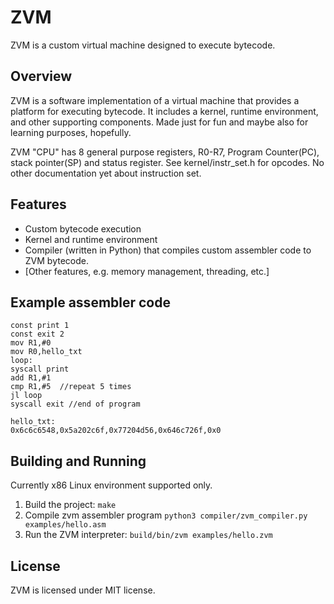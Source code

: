 # ZVM

ZVM is a custom virtual machine designed to execute bytecode.

## Overview

ZVM is a software implementation of a virtual machine that provides a platform for executing bytecode. It includes a kernel, runtime environment, and other supporting components.
Made just for fun and maybe also for learning purposes, hopefully.

ZVM "CPU" has 8 general purpose registers, R0-R7, Program Counter(PC), stack pointer(SP) and status
register. 
See kernel/instr_set.h for opcodes. No other documentation yet about instruction set.

## Features

* Custom bytecode execution
* Kernel and runtime environment
* Compiler (written in Python) that compiles custom assembler code to ZVM bytecode.
* [Other features, e.g. memory management, threading, etc.]

## Example assembler code

```
const print 1
const exit 2
mov R1,#0
mov R0,hello_txt
loop:
syscall print
add R1,#1
cmp R1,#5  //repeat 5 times
jl loop
syscall exit //end of program

hello_txt:
0x6c6c6548,0x5a202c6f,0x77204d56,0x646c726f,0x0
```

## Building and Running

Currently x86 Linux environment supported only.

1. Build the project: `make`
2. Compile zvm assembler program `python3 compiler/zvm_compiler.py examples/hello.asm`
2. Run the ZVM interpreter: `build/bin/zvm examples/hello.zvm` 

## License

ZVM is licensed under MIT license.
